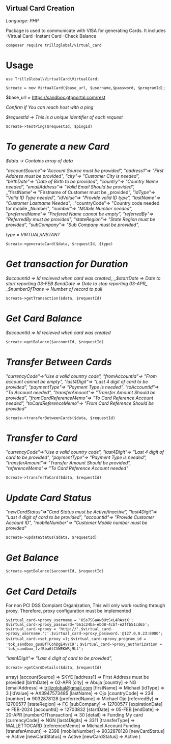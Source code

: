 ## Virtual Card Creation

_Language: PHP_

Package is used to communicate with VISA for generating Cards. It includes 
-Virtual Card
-Instant Card
-Check Balance

`composer require trillzglobal/virtual_card`


# Usage

`use TrillzGlobal\VirtualCard\VirtualCard;`


`$create = new VirtualCard($base_url, $username,$password, $programId);`

$base_url = https://sandbox.gtpportal.com/rest

*Confirm if You can reach host with a ping*

_$requestId -> This is a unique identifier of each request_

`$create->testPing($requestId, $pingId)`


# *To generate a new Card*

_$data -> Contains array of data_

_"accountSource"=>"Account Source must be provided",_
_"address1"=> "First Address must be provided",_
_"city"=> "Customer City is needed",_
_"birthDate"=> "Date of Birth to be provided",_
_"country"=> "Country Name needed",_
_"emailAddress"=> "Valid Email Should be provided",_
_"firstName"=> "Firstname of Customer must be _provided",
_"idType"=> "Valid ID Type needed",_
_"idValue"=> "Provide valid ID type",_
_"lastName"=> "Customer Lastname Needed",_
_"countryCode"=> "Country code needed for mobile _Number",
_"number"=> "MObile Number needed",_
_"preferredName"=> "Prefered Name cannot be empty",_
_"referredBy"=> "ReferredBy must be provided",_
_"stateRegion"=> "State Region must be provided",_
_"subCompany"=> "Sub Company must be provided",_

_type = VIRTUAL/INSTANT_

`$create->generateCard($data, $requestId, $type)`



# *Get transaction for Duration*

_$accountId => Id recieved when card was created_
_$startDate => Date to start reporting 03-FEB_
_$endDate => Date to stop reporting 03-APR_
_$numberOfTrans => Number of record to pull_

`$create->getTransaction($data, $requestId)`


# *Get Card Balance*

_$accountId => Id recieved when card was created_

`$create->getBalance($accountId, $requestId)`


# *Transfer Between Cards*

_"currencyCode"=>"Use a valid country code",_
_"fromAccountId"=> "From account cannot be empty",_
_"last4Digit"=> "Last 4 digit of card to be provided",_
_"paymentType"=> "Payment Type is needed",_
_"toAccountId"=> "To Account needed",_
_"transferAmount"=> "Transfer Amount Should be provided",_
_"fromCardReferenceMemo"=> "To Card Reference Account needed",_
_"toCardReferenceMemo"=> "From Card Reference Should be provided"_

`$create->transferBetweenCards($data, $requestId)`


# *Transfer to Card*

_"currencyCode"=>"Use a valid country code",_
_"last4Digit"=> "Last 4 digit of card to be provided",_
_"paymentType"=> "Payment Type is needed",_
_"transferAmount"=> "Transfer Amount Should be provided",_
_"referenceMemo"=> "To Card Reference Account needed"_

`$create->transferToCard($data, $requestId)`



# *Update Card Status*

_"newCardStatus"=>"Card Status must be Active/Inactive",_
_"last4Digit"=> "Last 4 digit of card to be provided",_
_"accountId"=> "Provide Customer Account ID",_
_"mobileNumber"=> "Customer Mobile number must be provided"_

`$create->updateStatus($data, $requestId)`


# *Get Balance*

`$create->getBalance($accountId, $requestId)`


# *Get Card Details*

For non PCI DSS Compiant Organization, This will only work routing through proxy. Therefore, proxy configuration must be implemented

`$virtual_card->proxy_username = 'USs7SGaAw3UtSxL4RAstX';`
 `$virtual_card->proxy_password='b61c24ba-ebd8-4cbf-e2ffb51cd65';`
`$virtual_card->proxy = 'http://'.$virtual_card->proxy_username.':'.$virtual_card->proxy_password.'@127.0.0.23:8080';`
`$virtual_card->set_proxy =1;`
`$virtual_card->proxy_program_id = 'tok_sandbox_gsaBfTCohDgE4vYC9';`
`$virtual_card->proxy_authorization = 'tok_sandbox_tzfBba6tCVWEKWRj9Lt';`


_"last4Digit"=> "Last 4 digit of card to be provided",_


`$create->getCardDetails($data, $requestId)`


array(
    [accountSource] => SKYE
    [address1] => First Address must be provided
    [birthDate] => 02-APR
    [city] => Abuja
    [country] => NG
    [emailAddress] => trillzglobal@gmail.com
    [firstName] => Michael
    [idType] => 3
    [idValue] => AX3947573485
    [lastName] => Ojo
    [countryCode] => 234
    [number] => 9032878128
    [preferredName] => Michael Ojo
    [referredBy] => 12700577
    [stateRegion] => FC
    [subCompany] => 12700577
    [expirationDate] => FEB-2024
    [accountId] => 12703832
    [startDate] => 05-FEB
    [endDate] => 20-APR
    [numberOfTransaction] => 30
    [detail] => Funding My card
    [currencyCode] => NGN
    [last4Digits] => 3311
    [transferType] => WALLETTOCARD
    [referenceMemo] => Michael Account Funding
    [transferAmount] => 2398
    [mobileNumber] => 9032878128
    [newCardStatus] => Active
    [newCardStatus] => Active
    [newCardStatus] => Active
)